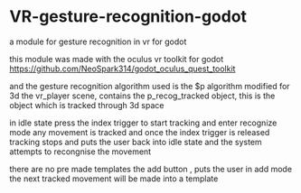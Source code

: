# VR-gesture-recognition-godot
a module for gesture recognition in vr for godot

this module was made with the oculus vr toolkit for godot 
https://github.com/NeoSpark314/godot_oculus_quest_toolkit

and the gesture recognition algorithm used is the $p algorithm modified for 3d
the vr_player scene, contains the p_recog_tracked object, 
this is the object which is tracked through 3d space

in idle state 
press the index trigger to start tracking
and enter recognize mode
any movement is tracked 
and once the index trigger is released tracking stops
and puts the user back into idle state
and the system attempts to recongnise the movement

there are no pre made templates
the add button , puts the user in add mode
the next tracked movement will be made into a template

